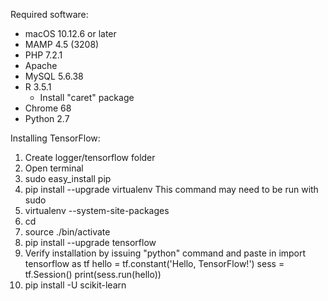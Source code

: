 Required software:
- macOS 10.12.6 or later
- MAMP 4.5 (3208)
- PHP 7.2.1
- Apache
- MySQL 5.6.38
- R 3.5.1
	- Install "caret" package
- Chrome 68
- Python 2.7

Installing TensorFlow:
1. Create logger/tensorflow folder
2. Open terminal
3. sudo easy_install pip
4. pip install --upgrade virtualenv
	This command may need to be run with sudo 
5. virtualenv --system-site-packages <tensorflow directory>
6. cd <tensorflow directory>
7. source ./bin/activate
8. pip install --upgrade tensorflow
9. Verify installation by issuing "python" command and paste in
	import tensorflow as tf
	hello = tf.constant('Hello, TensorFlow!')
	sess = tf.Session()
	print(sess.run(hello))
10. pip install -U scikit-learn
